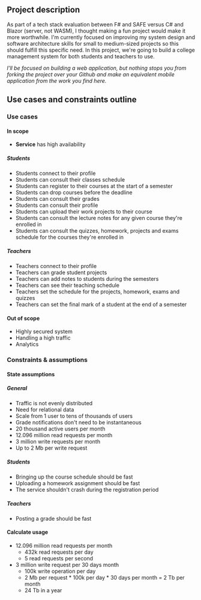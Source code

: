 ## Project description

As part of a tech stack evaluation between F# and SAFE versus C# and Blazor (server, not WASM), I thought making a fun project would make it more worthwhile. I'm currently focused on improving my system design and software architecture skills for small to medium-sized projects so this should fulfill this specific need. In this project, we're going to build a college management system for both students and teachers to use. 

_I'll be focused on building a web application, but nothing stops you from forking the project over your Github and make an equivalent mobile application from the work you find here._

## Use cases and constraints outline

### Use cases

#### In scope

* **Service** has high availability

##### Students
- Students connect to their profile
- Students can consult their classes schedule
- Students can register to their courses at the start of a semester
- Students can drop courses before the deadline
- Students can consult their grades
- Students can consult their profile
- Students can upload their work projects to their course
- Students can consult the lecture notes for any given course they're enrolled in
- Students can consult the quizzes, homework, projects and exams schedule for the courses they're enrolled in

##### Teachers
- Teachers connect to their profile
- Teachers can grade student projects
- Teachers can add notes to students during the semesters
- Teachers can see their teaching schedule
- Teachers set the schedule for the projects, homework, exams and quizzes
- Teachers can set the final mark of a student at the end of a semester

#### Out of scope

- Highly secured system
- Handling a high traffic
- Analytics

### Constraints & assumptions

#### State assumptions

##### General 
* Traffic is not evenly distributed
* Need for relational data
* Scale from 1 user to tens of thousands of users
* Grade notifications don't need to be instantaneous
* 20 thousand active users per month
* 12.096 million read requests per month
* 3 million write requests per month
* Up to 2 Mb per write request

##### Students
* Bringing up the course schedule should be fast
* Uploading a homework assignment should be fast
* The service shouldn't crash during the registration period

##### Teachers
* Posting a grade should be fast

#### Calculate usage 
* 12.096 million read requests per month
    * 432k read requests per day
    * 5 read requests per second
* 3 million write request per 30 days month
    * 100k write operation per day
    * 2 Mb per request * 100k per day * 30 days per month = 2 Tb per month
    * 24 Tb in a year

